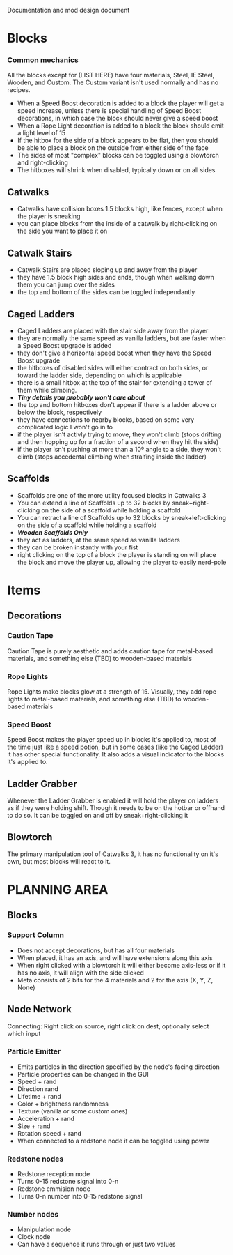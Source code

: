 Documentation and mod design document

# Blocks

### Common mechanics
All the blocks except for (LIST HERE) have four materials, Steel, IE Steel, Wooden, and Custom. The Custom variant isn't used normally and has no recipes.

* When a Speed Boost decoration is added to a block the player will get a speed increase, unless there is special handling of Speed Boost decorations, in which case the block should never give a speed boost
* When a Rope Light decoration is added to a block the block should emit a light level of 15
* If the hitbox for the side of a block appears to be flat, then you should be able to place a block on the outside from either side of the face
* The sides of most "complex" blocks can be toggled using a blowtorch and right-clicking
* The hitboxes will shrink when disabled, typically down or on all sides

## Catwalks
* Catwalks have collision boxes 1.5 blocks high, like fences, except when the player is sneaking
* you can place blocks from the inside of a catwalk by right-clicking on the side you want to place it on

## Catwalk Stairs
* Catwalk Stairs are placed sloping up and away from the player
* they have 1.5 block high sides and ends, though when walking down them you can jump over the sides
* the top and bottom of the sides can be toggled independantly

## Caged Ladders
* Caged Ladders are placed with the stair side away from the player
* they are normally the same speed as vanilla ladders, but are faster when a Speed Boost upgrade is added
* they don't give a horizontal speed boost when they have the Speed Boost upgrade
* the hitboxes of disabled sides will either contract on both sides, or toward the ladder side, depending on which is applicable
* there is a small hitbox at the top of the stair for extending a tower of them while climbing.
* ***Tiny details you probably won't care about***
 * the top and bottom hitboxes don't appear if there is a ladder above or below the block, respectively
 * they have connections to nearby blocks, based on some very complicated logic I won't go in to
 * if the player isn't activly trying to move, they won't climb (stops drifting and then hopping up for a fraction of a second when they hit the side)
 * if the player isn't pushing at more than a 10º angle to a side, they won't climb (stops accedental climbing when straifing inside the ladder)

## Scaffolds
* Scaffolds are one of the more utility focused blocks in Catwalks 3
* You can extend a line of Scaffolds up to 32 blocks by sneak+right-clicking on the side of a scaffold while holding a scaffold
* You can retract a line of Scaffolds up to 32 blocks by sneak+left-clicking on the side of a scaffold while holding a scaffold
* ***Wooden Scaffolds Only*** 
 * they act as ladders, at the same speed as vanilla ladders
 * they can be broken instantly with your fist
 * right clicking on the top of a block the player is standing on will place the block and move the player up, allowing the player to easily nerd-pole

# Items

## Decorations

### Caution Tape
Caution Tape is purely aesthetic and adds caution tape for metal-based materials, and something else (TBD) to wooden-based materials

### Rope Lights
Rope Lights make blocks glow at a strength of 15. Visually, they add rope lights to metal-based materials, and something else (TBD) to wooden-based materials

### Speed Boost
Speed Boost makes the player speed up in blocks it's applied to, most of the time just like a speed potion, but in some cases (like the Caged Ladder) it has other special functionality. It also adds a visual indicator to the blocks it's applied to.

## Ladder Grabber
Whenever the Ladder Grabber is enabled it will hold the player on ladders as if they were holding shift. Though it needs to be on the hotbar or offhand to do so. It can be toggled on and off by sneak+right-clicking it

## Blowtorch
The primary manipulation tool of Catwalks 3, it has no functionality on it's own, but most blocks will react to it.


# PLANNING AREA

## Blocks

### Support Column
* Does not accept decorations, but has all four materials
* When placed, it has an axis, and will have extensions along this axis
* When right clicked with a blowtorch it will either become axis-less or if it has no axis, it will align with the side clicked
* Meta consists of 2 bits for the 4 materials and 2 for the axis (X, Y, Z, None)

## Node Network

Connecting: Right click on source, right click on dest, optionally select which input

### Particle Emitter
* Emits particles in the direction specified by the node's facing direction
* Particle properties can be changed in the GUI
 * Speed + rand
 * Direction rand
 * Lifetime + rand
 * Color + brightness randomness
 * Texture (vanilla or some custom ones)
 * Acceleration + rand
 * Size + rand
 * Rotation speed + rand
* When connected to a redstone node it can be toggled using power

### Redstone nodes
* Redstone reception node
 * Turns 0-15 redstone signal into 0-n
* Redstone emmision node
 * Turns 0-n number into 0-15 redstone signal

### Number nodes
* Manipulation node
* Clock node
 * Can have a sequence it runs through or just two values